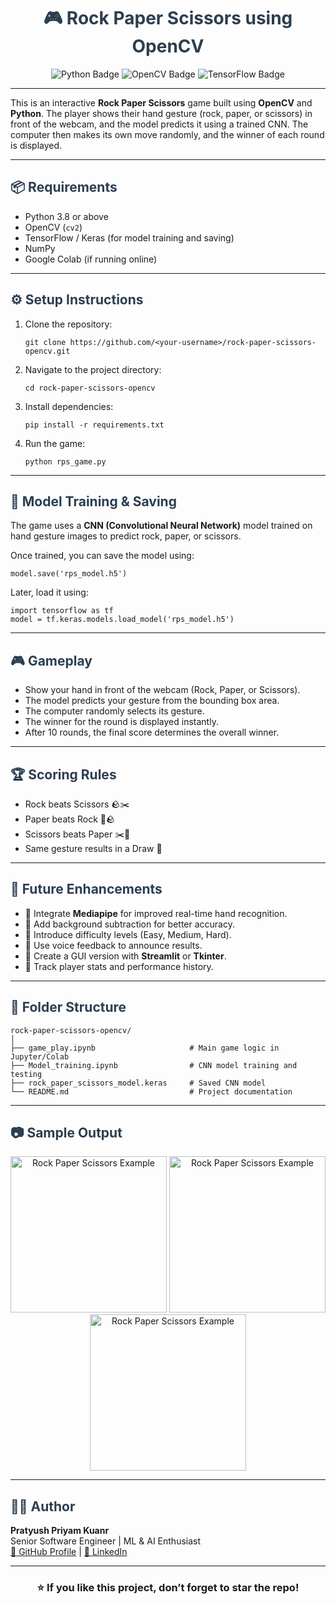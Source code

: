 <h1 align="center" style="color:#2c3e50;">🎮 Rock Paper Scissors using OpenCV</h1>

<p align="center">
  <img src="https://img.shields.io/badge/Made%20with-Python%203.9-blue?logo=python&logoColor=white" alt="Python Badge">
  <img src="https://img.shields.io/badge/OpenCV-Enabled-success?logo=opencv" alt="OpenCV Badge">
  <img src="https://img.shields.io/badge/Deep%20Learning-TensorFlow-orange?logo=tensorflow" alt="TensorFlow Badge">
</p>

---

<p>This is an interactive <strong>Rock Paper Scissors</strong> game built using <strong>OpenCV</strong> and <strong>Python</strong>. 
The player shows their hand gesture (rock, paper, or scissors) in front of the webcam, and the model predicts it using a trained CNN. 
The computer then makes its own move randomly, and the winner of each round is displayed.</p>

---

<h2 style="color:#2c3e50;">📦 Requirements</h2>

<ul>
  <li>Python 3.8 or above</li>
  <li>OpenCV (<code>cv2</code>)</li>
  <li>TensorFlow / Keras (for model training and saving)</li>
  <li>NumPy</li>
  <li>Google Colab (if running online)</li>
</ul>

---

<h2 style="color:#2c3e50;">⚙️ Setup Instructions</h2>

<ol>
  <li>Clone the repository:
    <pre><code>git clone https://github.com/&lt;your-username&gt;/rock-paper-scissors-opencv.git</code></pre>
  </li>
  <li>Navigate to the project directory:
    <pre><code>cd rock-paper-scissors-opencv</code></pre>
  </li>
  <li>Install dependencies:
    <pre><code>pip install -r requirements.txt</code></pre>
  </li>
  <li>Run the game:
    <pre><code>python rps_game.py</code></pre>
  </li>
</ol>

---

<h2 style="color:#2c3e50;">🧠 Model Training & Saving</h2>

<p>The game uses a <strong>CNN (Convolutional Neural Network)</strong> model trained on hand gesture images to predict rock, paper, or scissors.</p>

<p>Once trained, you can save the model using:</p>
<pre><code>model.save('rps_model.h5')</code></pre>

<p>Later, load it using:</p>
<pre><code>import tensorflow as tf
model = tf.keras.models.load_model('rps_model.h5')</code></pre>

---

<h2 style="color:#2c3e50;">🎮 Gameplay</h2>

<ul>
  <li>Show your hand in front of the webcam (Rock, Paper, or Scissors).</li>
  <li>The model predicts your gesture from the bounding box area.</li>
  <li>The computer randomly selects its gesture.</li>
  <li>The winner for the round is displayed instantly.</li>
  <li>After 10 rounds, the final score determines the overall winner.</li>
</ul>

---

<h2 style="color:#2c3e50;">🏆 Scoring Rules</h2>

<ul>
  <li>Rock beats Scissors 🪨✂️</li>
  <li>Paper beats Rock 📄🪨</li>
  <li>Scissors beats Paper ✂️📄</li>
  <li>Same gesture results in a Draw 🤝</li>
</ul>

---

<h2 style="color:#2c3e50;">🚀 Future Enhancements</h2>

<ul>
  <li>🔹 Integrate <strong>Mediapipe</strong> for improved real-time hand recognition.</li>
  <li>🔹 Add background subtraction for better accuracy.</li>
  <li>🔹 Introduce difficulty levels (Easy, Medium, Hard).</li>
  <li>🔹 Use voice feedback to announce results.</li>
  <li>🔹 Create a GUI version with <strong>Streamlit</strong> or <strong>Tkinter</strong>.</li>
  <li>🔹 Track player stats and performance history.</li>
</ul>

---

<h2 style="color:#2c3e50;">📁 Folder Structure</h2>

<pre><code>rock-paper-scissors-opencv/
│
├── game_play.ipynb                     # Main game logic in Jupyter/Colab
├── Model_training.ipynb                # CNN model training and testing
├── rock_paper_scissors_model.keras     # Saved CNN model
└── README.md                           # Project documentation
</code></pre>

---

<h2 style="color:#2c3e50;">📷 Sample Output</h2>

<p align="center">
  <img src="https://upload.wikimedia.org/wikipedia/commons/3/34/Rock-paper-scissors_%28paper%29.png" width="250" alt="Rock Paper Scissors Example">
  <img src="https://upload.wikimedia.org/wikipedia/commons/5/5f/Rock-paper-scissors_%28rock%29.png" width="250" alt="Rock Paper Scissors Example">
  <img src="https://upload.wikimedia.org/wikipedia/commons/2/2f/Rock-paper-scissors_%28scissors%29.png" width="250" alt="Rock Paper Scissors Example">
</p>

---

<h2 style="color:#2c3e50;">🧑‍💻 Author</h2>

<p><strong>Pratyush Priyam Kuanr</strong><br>
Senior Software Engineer | ML & AI Enthusiast<br>
<a href="https://github.com/PratyushPriyamKuanr271776508">🔗 GitHub Profile</a> |
<a href="https://www.linkedin.com/in/pratyush-priyam-kuanr-9650b6218">🔗 LinkedIn</a>
</p>

---

<h3 align="center">⭐ If you like this project, don’t forget to star the repo!</h3>